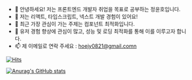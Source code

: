 - 👋 안녕하세요! 저는 프론트엔드 개발자 취업을 목표로 공부하는 정윤호입니다.
- 👀 저는 리액트, 타입스크립트, 넥스트 개발 경험이 있어요!
- 🌱 최근 가장 관심이 가는 주제는 컴포넌트 최적화입니다.
- 💞️ 유저 경험 향상에 관심이 많고, 성능 및 로딩 최적화를 통해 이를 이루고자 합니다.
- 📫 제 이메일로 연락 주세요 : hoejy0821@gmail.comn

[![Hits](https://hits.seeyoufarm.com/api/count/incr/badge.svg?url=https%3A%2F%2Fgithub.com%2FKingNono1030&count_bg=%235A0B36&title_bg=%23FBBDDF&icon=&icon_color=%23C42828&title=hits&edge_flat=true)](https://hits.seeyoufarm.com)

[![Anurag's GitHub stats](https://github-readme-stats.vercel.app/api?username=KingNono1030)](https://github.com/anuraghazra/github-readme-stats)

<!---
KingNono1030/KingNono1030 is a ✨ special ✨ repository because its `README.md` (this file) appears on your GitHub profile.
You can click the Preview link to take a look at your changes.
--->
